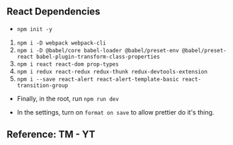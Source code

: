 ## React Dependencies
* ```npm init -y```
1. ```npm i -D webpack webpack-cli```
2. ```npm i -D @babel/core babel-loader @babel/preset-env @babel/preset-react babel-plugin-transform-class-properties```
3. ```npm i react react-dom prop-types```
4. ```npm i redux react-redux redux-thunk redux-devtools-extension```
5. ```npm i --save react-alert react-alert-template-basic react-transition-group```

* Finally, in the root, run ```npm run dev```

* In the settings, turn on ``format on save`` to allow prettier do it's thing.


## Reference: TM - YT
